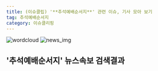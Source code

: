 ```yaml
---
title: (이슈클립) '**추석예배순서지**' 관련 이슈, 기사 모아 보기
tag: 추석예배순서지
category: 이슈클리핑
---
```

![wordcloud](https://s3.ap-northeast-2.amazonaws.com/lyrics101-wordcloud/2018-09-24-1537743917.png)
![news_img](https://user-images.githubusercontent.com/42597476/44507050-1206f400-a6e4-11e8-8d98-7ffbfebb353f.png)
## **'**추석예배순서지**'** 뉴스속보 검색결과

